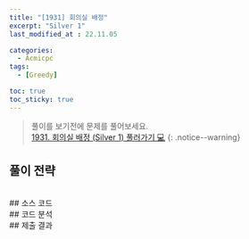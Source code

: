 ```yaml
---
title: "[1931] 회의실 배정"
excerpt: "Silver 1"
last_modified_at : 22.11.05

categories:
  - Acmicpc
tags:
  - [Greedy]

toc: true
toc_sticky: true
---
```

> 풀이를 보기전에 문제를 풀어보세요.  
> [1931. 회의실 배정 (Silver 1) 풀러가기 💻](https://www.acmicpc.net/problem/1931)
{: .notice--warning}

## 풀이 전략
  
<br>
## 소스 코드

  
<br>
## 코드 분석

  
<br>
## 제출 결과  
